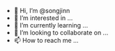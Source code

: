 - 👋 Hi, I’m @songjinn
- 👀 I’m interested in ...
- 🌱 I’m currently learning ...
- 💞️ I’m looking to collaborate on ...
- 📫 How to reach me ...

<!---
songjinn/songjinn is a ✨ special ✨ repository because its `README.md` (this file) appears on your GitHub profile.
You can click the Preview link to take a look at your changes.
--->
